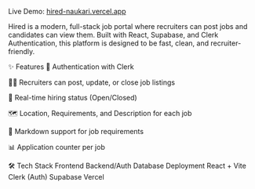 Live Demo: [hired-naukari.vercel.app](https://hired-naukari.vercel.app/)

Hired is a modern, full-stack job portal where recruiters can post jobs and candidates can view them. Built with React, Supabase, and Clerk Authentication, this platform is designed to be fast, clean, and recruiter-friendly.

✨ Features
🔐 Authentication with Clerk

🧑‍💼 Recruiters can post, update, or close job listings

📌 Real-time hiring status (Open/Closed)

🗺️ Location, Requirements, and Description for each job

📄 Markdown support for job requirements

📊 Application counter per job

🛠️ Tech Stack
Frontend	   Backend/Auth	  Database	Deployment
React + Vite	Clerk (Auth)	Supabase	Vercel

